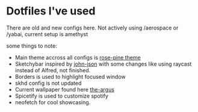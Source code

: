 # Dotfiles I've used

There are old and new configs here. 
Not actively using /aerospace or /yabai, current setup is amethyst 

some things to note: 

 - Main theme accross all configs is [rose-pine theme](https://rosepinetheme.com/)
 - Sketchybar inspired by [john-json](https://github.com/john-json/Ilstr01-sketchybar)
 with some changes like using raycast instead of Alfred, not finished.
 - Borders is used to highlight focused window
 - skhd config is not updated 
 - Current wallpaper found here [the-argus](https://github.com/the-argus/wallpapers/blob/main/rose/palette-city-alt.png)
 - Spicetify is used to customize spotify
 - neofetch for cool showcasing.

